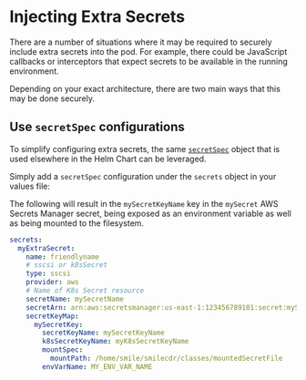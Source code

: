 # Injecting Extra Secrets
There are a number of situations where it may be required to securely include extra secrets into the pod. For example, there could be JavaScript callbacks or interceptors that expect secrets to be available in the running environment.

Depending on your exact architecture, there are two main ways that this may be done securely.

## Use `secretSpec` configurations
To simplify configuring extra secrets, the same [`secretSpec`](./configuring-secrets.md#the-secretspec-configuration) object that is used elsewhere in the Helm Chart can be leveraged.

Simply add a `secretSpec` configuration under the `secrets` object in your values file:

The following will result in the `mySecretKeyName` key in the `mySecret` AWS Secrets Manager secret, being exposed as an environment variable as well as being mounted to the filesystem.

```yaml
secrets:
  myExtraSecret:
    name: friendlyname
    # sscsi or k8sSecret
    type: sscsi
    provider: aws
    # Name of K8s Secret resource
    secretName: mySecretName
    secretArn: arn:aws:secretsmanager:us-east-1:123456789101:secret:mySecret
    secretKeyMap:
      mySecretKey:
        secretKeyName: mySecretKeyName
        k8sSecretKeyName: myK8sSecretKeyName
        mountSpec:
          mountPath: /home/smile/smilecdr/classes/mountedSecretFile
        envVarName: MY_ENV_VAR_NAME
```
